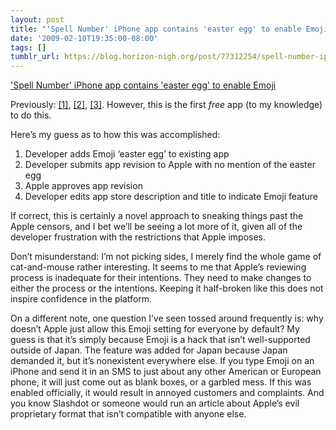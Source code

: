 ```yaml
---
layout: post
title: "'Spell Number' iPhone app contains 'easter egg' to enable Emoji"
date: '2009-02-10T19:35:00-08:00'
tags: []
tumblr_url: https://blog.horizon-nigh.org/post/77312254/spell-number-iphone-app-contains-easter-egg-to
---
```

['Spell Number' iPhone app contains 'easter egg' to enable Emoji](http://www.waterworld.com.hk/spell_number_easter_egg)  

Previously: [[1]](http://arstechnica.com/apple/news/2009/01/how-to-enable-emoji-icons-for-iphones-via-cheap-app.ars), [[2]](http://arstechnica.com/apple/news/2009/02/freemoji-access-emoji-for-free.ars), [[3]](http://arstechnica.com/apple/news/2009/02/typing-genius-defies-apple-introduces-emoji-support.ars). However, this is the first _free_ app (to my knowledge) to do this.

Here’s my guess as to how this was accomplished:

1. Developer adds Emoji ‘easter egg’ to existing app
2. Developer submits app revision to Apple with no mention of the easter egg
3. Apple approves app revision
4. Developer edits app store description and title to indicate Emoji feature

If correct, this is certainly a novel approach to sneaking things past the Apple censors, and I bet we’ll be seeing a lot more of it, given all of the developer frustration with the restrictions that Apple imposes.

Don’t misunderstand: I’m not picking sides, I merely find the whole game of cat-and-mouse rather interesting. It seems to me that Apple’s reviewing process is inadequate for their intentions. They need to make changes to either the process or the intentions. Keeping it half-broken like this does not inspire confidence in the platform.

On a different note, one question I’ve seen tossed around frequently is: why doesn’t Apple just allow this Emoji setting for everyone by default? My guess is that it’s simply because Emoji is a hack that isn’t well-supported outside of Japan. The feature was added for Japan because Japan demanded it, but it’s nonexistent everywhere else. If you type Emoji on an iPhone and send it in an SMS to just about any other American or European phone, it will just come out as blank boxes, or a garbled mess. If this was enabled officially, it would result in annoyed customers and complaints. And you know Slashdot or someone would run an article about Apple’s evil proprietary format that isn’t compatible with anyone else.

